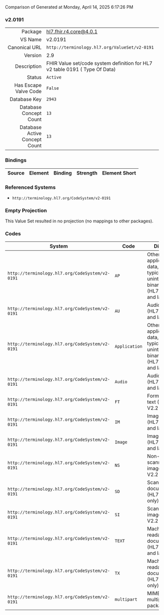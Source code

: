 Comparison of 
Generated at Monday, April 14, 2025 6:17:26 PM

### v2.0191

|      |     |
| ---: | --- |
| Package | hl7.fhir.r4.core@4.0.1 |
| VS Name | v2.0191 |
| Canonical URL | `http://terminology.hl7.org/ValueSet/v2-0191` |
| Version | 2.9 |
| Description | FHIR Value set/code system definition for HL7 v2 table 0191 ( Type Of Data) |
| Status | `Active` |
| Has Escape Valve Code | `False` |
| Database Key | `2943` |
| Database Concept Count | `13` |
| Database Active Concept Count | `13` |
### Bindings

| Source | Element | Binding | Strength | Element Short |
| ------ | ------- | ------- | -------- | ------------- |

### Referenced Systems

* `http://terminology.hl7.org/CodeSystem/v2-0191`
### Empty Projection

This Value Set resulted in no projection (no mappings to other packages).

### Codes

| System | Code | Display |
| ------ | ---- | ------- |
| `http://terminology.hl7.org/CodeSystem/v2-0191` | `AP` | Other application data, typically uninterpreted binary data (HL7 V2.3 and later) |
| `http://terminology.hl7.org/CodeSystem/v2-0191` | `AU` | Audio data (HL7 V2.3 and later) |
| `http://terminology.hl7.org/CodeSystem/v2-0191` | `Application` | Other application data, typically uninterpreted binary data  (HL7 V2.3 and later) |
| `http://terminology.hl7.org/CodeSystem/v2-0191` | `Audio` | Audio data  (HL7 V2.3 and later) |
| `http://terminology.hl7.org/CodeSystem/v2-0191` | `FT` | Formatted text (HL7 V2.2 only) |
| `http://terminology.hl7.org/CodeSystem/v2-0191` | `IM` | Image data (HL7 V2.3 and later) |
| `http://terminology.hl7.org/CodeSystem/v2-0191` | `Image` | Image data  (HL7 V2.3 and later) |
| `http://terminology.hl7.org/CodeSystem/v2-0191` | `NS` | Non-scanned image (HL7 V2.2 only) |
| `http://terminology.hl7.org/CodeSystem/v2-0191` | `SD` | Scanned document (HL7 V2.2 only) |
| `http://terminology.hl7.org/CodeSystem/v2-0191` | `SI` | Scanned image (HL7 V2.2 only) |
| `http://terminology.hl7.org/CodeSystem/v2-0191` | `TEXT` | Machine readable text document (HL7 V2.3.1 and later) |
| `http://terminology.hl7.org/CodeSystem/v2-0191` | `TX` | Machine readable text document (HL7 V2.2 only) |
| `http://terminology.hl7.org/CodeSystem/v2-0191` | `multipart` | MIME multipart package |
